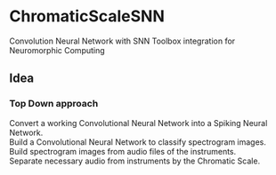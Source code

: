# ChromaticScaleSNN
Convolution Neural Network with SNN Toolbox integration for Neuromorphic Computing 

## Idea
### Top Down approach
Convert a working Convolutional Neural Network into a Spiking Neural Network.  
Build a Convolutional Neural Network to classify spectrogram images.  
Build spectrogram images from audio files of the instruments.  
Separate necessary audio from instruments by the Chromatic Scale.  
